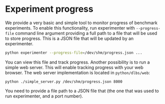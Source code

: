 # __Experiment progress__

We provide a very basic and simple tool to monitor progress of benchmark experiments.
To enable this functionality, run experimenter with `--progress-file` command line
argument providing a full path to a file that will be used to store progress. This
is a JSON file that will be updated by an experimenter.
```bash
python experimenter --progress-file=/dev/shm/progress.json ...
```
You can view this file and track progress. Another possibility is to run a simple
web server. This will enable tracking progress with your web browser. The web server
implementation is located in `python/dlbs/web`:
```
python ./simple_server.py /dev/shm/progress.json 8000
```
You need to provide a file path to a JSON file that (the one that was used to run
experimenter, and a port number). 
